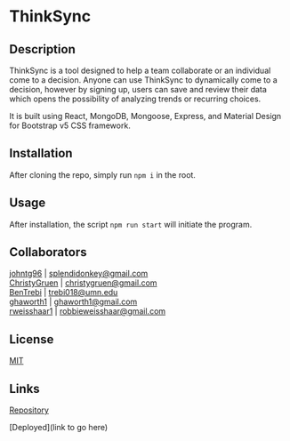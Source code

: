 # ThinkSync


## Description
ThinkSync is a tool designed to help a team collaborate or an individual come to a decision.  Anyone can use ThinkSync to dynamically come to a decision, however by signing up, users can save and review their data which opens the possibility of analyzing trends or recurring choices.

It is built using React, MongoDB, Mongoose, Express, and Material Design for Bootstrap v5 CSS framework.


## Installation

After cloning the repo, simply run `npm i` in the root.

## Usage

After installation, the script `npm run start` will initiate the program.


## Collaborators

[johntg96](https://github.com/johntg96)         | [splendidonkey@gmail.com](mailto:splendidonkey@gmail.com)  
[ChristyGruen](https://github.com/ChristyGruen) | [christygruen@gmail.com](mailto:christygruen@gmail.com)  
[BenTrebi](https://github.com/BenTrebi)         | [trebi018@umn.edu](mailto:trebi018@umn.edu)  
[ghaworth1](https://github.com/ghaworth1)       | [ghaworth1@gmail.com](mailto:ghaworth1@gmail.com)  
[rweisshaar1](https://github.com/rweisshaar1)   | [robbieweisshaar@gmail.com](mailto:robbieweisshaar@gmail.com)  

## License

[MIT](https://choosealicense.com/licenses/mit/)

## Links

[Repository](https://github.com/BenTrebi/ThinkSync)

[Deployed](link to go here)
